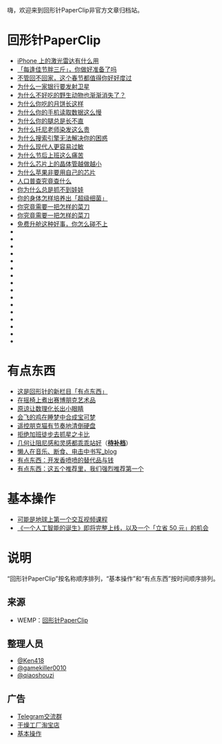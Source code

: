 嗨，欢迎来到回形针PaperClip非官方文章归档站。

# 回形针PaperClip

- [iPhone 上的激光雷达有什么用](https://kl.cnurl.tk/paperclip/iPhone_上的激光雷达有什么用)
- [「每逢佳节胖三斤」，你做好准备了吗](https://kl.cnurl.tk/paperclip/「每逢佳节胖三斤」，你做好准备了吗)
- [不管回不回家，这个春节都值得你好好度过](https://kl.cnurl.tk/paperclip/不管回不回家，这个春节都值得你好好度过)
- [为什么一家银行要发射卫星](https://kl.cnurl.tk/paperclip/为什么一家银行要发射卫星)
- [为什么不好吃的野生动物也渐渐消失了？](https://kl.cnurl.tk/paperclip/为什么不好吃的野生动物也渐渐消失了？)
- [为什么你吃的月饼长这样](https://kl.cnurl.tk/paperclip/为什么你吃的月饼长这样)
- [为什么你的手机读取数据这么慢](https://kl.cnurl.tk/paperclip/为什么你的手机读取数据这么慢)
- [为什么你的腿总是长不直](https://kl.cnurl.tk/paperclip/为什么你的腿总是长不直)
- [为什么托尼老师染发这么贵](https://kl.cnurl.tk/paperclip/为什么托尼老师染发这么贵)
- [为什么搜索引擎无法解决你的困惑](https://kl.cnurl.tk/paperclip/为什么搜索引擎无法解决你的困惑)
- [为什么现代人更容易过敏](https://kl.cnurl.tk/paperclip/为什么现代人更容易过敏)
- [为什么节后上班这么痛苦](https://kl.cnurl.tk/paperclip/为什么节后上班这么痛苦)
- [为什么芯片上的晶体管越做越小](https://kl.cnurl.tk/paperclip/为什么芯片上的晶体管越做越小)
- [为什么苹果非要用自己的芯片](https://kl.cnurl.tk/paperclip/为什么苹果非要用自己的芯片)
- [人口普查究竟查什么](https://kl.cnurl.tk/paperclip/人口普查究竟查什么)
- [你为什么总是抓不到娃娃](https://kl.cnurl.tk/paperclip/你为什么总是抓不到娃娃)
- [你的身体怎样培养出「超级细菌」](https://kl.cnurl.tk/paperclip/你的身体怎样培养出「超级细菌」)
- [你究竟需要一把怎样的菜刀](https://kl.cnurl.tk/paperclip/你究竟需要一把怎样的菜刀)
- [你究竟需要一把怎样的菜刀](https://kl.cnurl.tk/paperclip/你究竟需要一把怎样的菜刀)
- [免费升舱这种好事，你怎么碰不上](https://kl.cnurl.tk/paperclip/免费升舱这种好事，你怎么碰不上)
- [](https://kl.cnurl.tk/paperclip/)
- [](https://kl.cnurl.tk/paperclip/)
- [](https://kl.cnurl.tk/paperclip/)
- [](https://kl.cnurl.tk/paperclip/)
- [](https://kl.cnurl.tk/paperclip/)
- [](https://kl.cnurl.tk/paperclip/)
- [](https://kl.cnurl.tk/paperclip/)
- [](https://kl.cnurl.tk/paperclip/)
- [](https://kl.cnurl.tk/paperclip/)
- [](https://kl.cnurl.tk/paperclip/)
- [](https://kl.cnurl.tk/paperclip/)
- [](https://kl.cnurl.tk/paperclip/)
- [](https://kl.cnurl.tk/paperclip/)
- [](https://kl.cnurl.tk/paperclip/)
- [](https://kl.cnurl.tk/paperclip/)
- [](https://kl.cnurl.tk/paperclip/)

# 有点东西

- [这是回形针的新栏目「有点东西」](https://kl.cnurl.tk/paperclip/有点东西：这是回形针的新栏目「有点东西」)
- [在摇椅上煮出赛博朋克艺术品](https://kl.cnurl.tk/paperclip/有点东西：在摇椅上煮出赛博朋克艺术品)
- [原谅让数理化长出小眼睛](https://kl.cnurl.tk/paperclip/有点东西：原谅让数理化长出小眼睛)
- [会飞的鸡在睡梦中合成宝可梦](https://kl.cnurl.tk/paperclip/有点东西：会飞的鸡在睡梦中合成宝可梦)
- [遥控朋克猫有节奏地清倒硬盘](https://kl.cnurl.tk/paperclip/有点东西：遥控朋克猫有节奏地清倒硬盘)
- [拒绝加班徒步去抓星之卡比](https://kl.cnurl.tk/paperclip/有点东西：拒绝加班徒步去抓星之卡比)
- [几何让阻尼感和灵感都乖乖站好](https://kl.cnurl.tk/paperclip/几何让阻尼感和灵感都乖乖站好)（**[待补档](https://wemp.app/posts/8eacc76c-0d03-46cb-a83d-c0c638dcf8a7)**）
- [懒人在音乐、断食、电击中书写_blog](https://kl.cnurl.tk/paperclip/有点东西：懒人在音乐、断食、电击中书写_blog)
- [有点东西：开发香喷喷的替代品与钱](https://kl.cnurl.tk/paperclip/有点东西：开发香喷喷的替代品与钱)
- [有点东西：这五个推荐里，我们强烈推荐第一个](https://kl.cnurl.tk/paperclip/有点东西：这五个推荐里，我们强烈推荐第一个)

# 基本操作

- [可能是地球上第一个交互视频课程](https://kl.cnurl.tk/paperclip/可能是地球上第一个交互视频课程)
- [《一个人工智能的诞生》即将完整上线，以及一个「立省 50 元」的机会](https://kl.cnurl.tk/paperclip/《一个人工智能的诞生》即将完整上线，以及一个「立省50元」的机会)

# 说明

“回形针PaperClip”按名称顺序排列，“基本操作”和“有点东西”按时间顺序排列。

## 来源

- WEMP：[回形针PaperClip](https://wemp.app/accounts/1d9ae7b3-ca58-4370-bd6a-9dd318e8c83a)

## 整理人员

- [@Ken418](https://github.com/Ken418)
- [@gamekiller0010](https://github.com/gamekiller0010)
- [@qiaoshouzi](https://github.com/qiaoshouzi)

## 广告

- [Telegram交流群](https://t.me/paperclipfans)
- [干燥工厂淘宝店](https://shop362189133.taobao.com)
- [基本操作](https://jibencaozuo.com)
